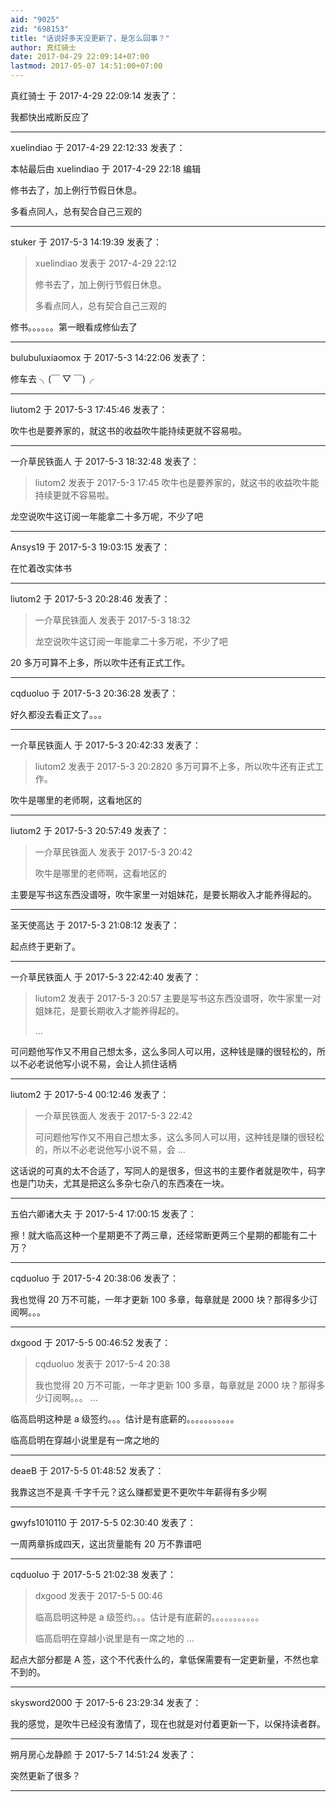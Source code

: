 ```yaml
---
aid: "9025"
zid: "698153"
title: "话说好多天没更新了，是怎么回事？"
author: 真红骑士
date: 2017-04-29 22:09:14+07:00
lastmod: 2017-05-07 14:51:00+07:00
---
```


真红骑士 于 2017-4-29 22:09:14 发表了：

我都快出戒断反应了

---

xuelindiao 于 2017-4-29 22:12:33 发表了：

本帖最后由 xuelindiao 于 2017-4-29 22:18 编辑

修书去了，加上例行节假日休息。

多看点同人，总有契合自己三观的

---

stuker 于 2017-5-3 14:19:39 发表了：

> xuelindiao 发表于 2017-4-29 22:12
>
> 修书去了，加上例行节假日休息。
>
> 多看点同人，总有契合自己三观的

修书。。。。。。第一眼看成修仙去了

---

bulubuluxiaomox 于 2017-5-3 14:22:06 发表了：

修车去 ╮(￣ ▽ ￣)╭

---

liutom2 于 2017-5-3 17:45:46 发表了：

吹牛也是要养家的，就这书的收益吹牛能持续更就不容易啦。

---

一介草民铁面人 于 2017-5-3 18:32:48 发表了：

> liutom2 发表于 2017-5-3 17:45 吹牛也是要养家的，就这书的收益吹牛能持续更就不容易啦。

龙空说吹牛这订阅一年能拿二十多万呢，不少了吧

---

Ansys19 于 2017-5-3 19:03:15 发表了：

在忙着改实体书

---

liutom2 于 2017-5-3 20:28:46 发表了：

> 一介草民铁面人 发表于 2017-5-3 18:32
>
> 龙空说吹牛这订阅一年能拿二十多万呢，不少了吧

20 多万可算不上多，所以吹牛还有正式工作。

---

cqduoluo 于 2017-5-3 20:36:28 发表了：

好久都没去看正文了。。。

---

一介草民铁面人 于 2017-5-3 20:42:33 发表了：

> liutom2 发表于 2017-5-3 20:2820 多万可算不上多，所以吹牛还有正式工作。

吹牛是哪里的老师啊，这看地区的

---

liutom2 于 2017-5-3 20:57:49 发表了：

> 一介草民铁面人 发表于 2017-5-3 20:42
>
> 吹牛是哪里的老师啊，这看地区的

主要是写书这东西没谱呀，吹牛家里一对姐妹花，是要长期收入才能养得起的。

---

圣天使高达 于 2017-5-3 21:08:12 发表了：

起点终于更新了。

---

一介草民铁面人 于 2017-5-3 22:42:40 发表了：

> liutom2 发表于 2017-5-3 20:57 主要是写书这东西没谱呀，吹牛家里一对姐妹花，是要长期收入才能养得起的。
>
> ...

可问题他写作又不用自己想太多，这么多同人可以用，这种钱是赚的很轻松的，所以不必老说他写小说不易，会让人抓住话柄

---

liutom2 于 2017-5-4 00:12:46 发表了：

> 一介草民铁面人 发表于 2017-5-3 22:42
>
> 可问题他写作又不用自己想太多，这么多同人可以用，这种钱是赚的很轻松的，所以不必老说他写小说不易，会 ...

这话说的可真的太不合适了，写同人的是很多，但这书的主要作者就是吹牛，码字也是门功夫，尤其是把这么多杂七杂八的东西凑在一块。

---

五伯六卿诸大夫 于 2017-5-4 17:00:15 发表了：

擦！就大临高这种一个星期更不了两三章，还经常断更两三个星期的都能有二十万？

---

cqduoluo 于 2017-5-4 20:38:06 发表了：

我也觉得 20 万不可能，一年才更新 100 多章，每章就是 2000 块？那得多少订阅啊。。。

---

dxgood 于 2017-5-5 00:46:52 发表了：

> cqduoluo 发表于 2017-5-4 20:38
>
> 我也觉得 20 万不可能，一年才更新 100 多章，每章就是 2000 块？那得多少订阅啊。。。 ...

临高启明这种是 a 级签约。。。估计是有底薪的。。。。。。。。。。。

临高启明在穿越小说里是有一席之地的

---

deaeB 于 2017-5-5 01:48:52 发表了：

我靠这岂不是真·千字千元？这么赚都爱更不更吹牛年薪得有多少啊

---

gwyfs1010110 于 2017-5-5 02:30:40 发表了：

一周两章拆成四天，这出货量能有 20 万不靠谱吧

---

cqduoluo 于 2017-5-5 21:02:38 发表了：

> dxgood 发表于 2017-5-5 00:46
>
> 临高启明这种是 a 级签约。。。估计是有底薪的。。。。。。。。。。。
>
> 临高启明在穿越小说里是有一席之地的 ...

起点大部分都是 A 签，这个不代表什么的，拿低保需要有一定更新量，不然也拿不到的。

---

skysword2000 于 2017-5-6 23:29:34 发表了：

我的感觉，是吹牛已经没有激情了，现在也就是对付着更新一下，以保持读者群。

---

朔月房心龙静颜 于 2017-5-7 14:51:24 发表了：

突然更新了很多？

---
